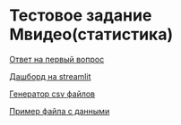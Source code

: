 # Тестовое задание Мвидео(статистика)
[Ответ на первый вопрос](https://github.com/Crxdu/MiTMO/blob/main/MVideo_task/MVideo_task.ipynb)

[Дашборд на streamlit](https://github.com/Crxdu/MiTMO/blob/main/MVideo_task/app.py)

[Генератор csv файлов](https://github.com/Crxdu/MiTMO/blob/main/MVideo_task/gen_file.py)

[Пример файла с данными](https://github.com/Crxdu/MiTMO/blob/main/MVideo_task/Статистика.csv)
